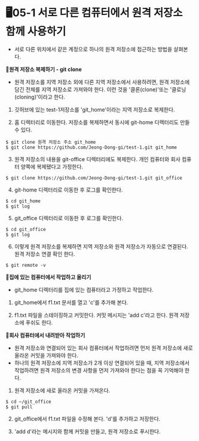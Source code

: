 # 🖥05-1 서로 다른 컴퓨터에서 원격 저장소 함께 사용하기
  - 서로 다른 위치에서 같은 계정으로 하나의 원격 저장소에 접근하는 방법을 살펴본다.

**🌱원격 저장소 복제하기 - git clone**
  - 원격 저장소를 지역 저장소 외에 다른 지역 저장소에서 사용하려면, 원격 저장소에 담긴 전체를 지역 저장소로 가져와야 한다. 이런 것을 '클론(clone)'또는 '클로닝(cloning)'이라고 한다.

  1. 깃허브에 있는 test-1저장소를 'git_home'이라는 지역 저장소로 복제한다.
  
  2. 홈 디렉터리로 이동한다. 저장소를 복제하면서 동시에 git-home 디렉터리도 만들 수 있다.
  ```
  $ git clone 원격 저장소 주소 git_home
  $ git clone https://github.com/Jeong-Dong-gi/test-1.git git_home
  ```

  3. 원격 저장소의 내용을 git-office 디렉터리에도 복제한다. 개인 컴퓨터와 회사 컴퓨터 양쪽에 복제됐다고 가정한다.
  ```
  $ git clone https://github.com/Jeong-Dong-gi/test-1.git git_office
  ```
  
  4. git-home 디렉터리로 이동한 후 로그를 확인한다.
  ```
  $ cd git_home
  $ git log
  ```

  5. git_office 디렉터리로 이동한 후 로그를 확인한다.
  ```
  $ cd git_office
  $ git log
  ```

  6. 이렇게 원격 저장소를 복제하면 지역 저장소와 원격 저장소가 자동으로 연결된다. 원격 저장소 연결 확인 한다.
  ```
  $ git remote -v
  ```

**🌱집에 있는 컴퓨터에서 작업하고 올리기**
  - git_home 디렉터리를 집에 있는 컴퓨터라고 가정하고 작업한다.

  1. git_home에서 f1.txt 문서를 열고 'c'를 추가해 본다.

  2. f1.txt 파일을 스테이징하고 커밋한다. 커밋 메시지는 'add c'라고 한다. 원격 저장소에 푸쉬도 한다.

**🌱회사 컴퓨터에서 내려받아 작업하기**
- 원격 저장소와 연결되어 있는 회사 컴퓨터에서 작업하려면 먼저 원격 저장소에 새로 올라온 커밋을 가져와야 한다.
- 하나의 원격 저장소에 지역 저장소가 2개 이상 연결되어 있을 때, 지역 저장소에서 작업하려면 원격 저장소의 변경 사항을 먼저 가져와야 한다는 점을 꼭 기억해야 한다.

1. 원격 저장소에 새로 올라온 커밋을 가져온다.
```
$ cd ~/git_office
$ git pull
```

2. git_office에서 f1.txt 파일을 수정해 본다. 'd'를 추가하고 저장한다.

3. 'add d'라는 메시지와 함께 커밋을 만들고, 원격 저장소로 푸시한다.

